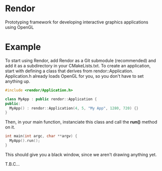 # Rendor
Prototyping framework for developing interactive graphics applications using OpenGL

# Example
To start using Rendor, add Rendor as a Git submodule (recommended) and add it as a subdirectory in your CMakeLists.txt. To create an application, start with defining a class that derives from rendor::Application. Application.h already loads OpenGL for you, so you don't have to set anything up.

```c++
#include <rendor/Application.h>

class MyApp : public rendor::Application {
public:
  MyApp() : rendor::Application(4, 5, "My App", 1280, 720) {}
}
```

Then, in your main function, instanciate this class and call the **run()** method on it.

```c++
int main(int argc, char **argv) {
  MyApp().run();
}
```

This should give you a black window, since we aren't drawing anything yet.

T.B.C...
